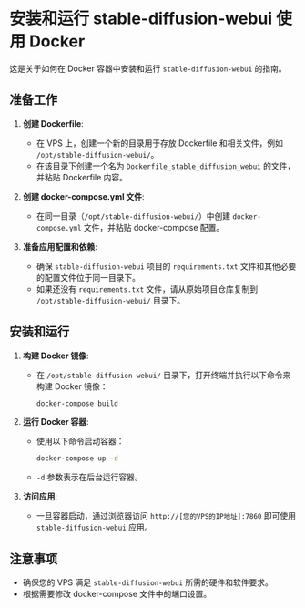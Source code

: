 # 安装和运行 stable-diffusion-webui 使用 Docker

这是关于如何在 Docker 容器中安装和运行 `stable-diffusion-webui` 的指南。

## 准备工作

1. **创建 Dockerfile**:
   - 在 VPS 上，创建一个新的目录用于存放 Dockerfile 和相关文件，例如 `/opt/stable-diffusion-webui/`。
   - 在该目录下创建一个名为 `Dockerfile_stable_diffusion_webui` 的文件，并粘贴 Dockerfile 内容。

2. **创建 docker-compose.yml 文件**:
   - 在同一目录（`/opt/stable-diffusion-webui/`）中创建 `docker-compose.yml` 文件，并粘贴 docker-compose 配置。

3. **准备应用配置和依赖**:
   - 确保 `stable-diffusion-webui` 项目的 `requirements.txt` 文件和其他必要的配置文件位于同一目录下。
   - 如果还没有 `requirements.txt` 文件，请从原始项目仓库复制到 `/opt/stable-diffusion-webui/` 目录下。

## 安装和运行

1. **构建 Docker 镜像**:
   - 在 `/opt/stable-diffusion-webui/` 目录下，打开终端并执行以下命令来构建 Docker 镜像：
     ```bash
     docker-compose build
     ```

2. **运行 Docker 容器**:
   - 使用以下命令启动容器：
     ```bash
     docker-compose up -d
     ```
   - `-d` 参数表示在后台运行容器。

3. **访问应用**:
   - 一旦容器启动，通过浏览器访问 `http://[您的VPS的IP地址]:7860` 即可使用 `stable-diffusion-webui` 应用。

## 注意事项

- 确保您的 VPS 满足 `stable-diffusion-webui` 所需的硬件和软件要求。
- 根据需要修改 docker-compose 文件中的端口设置。
